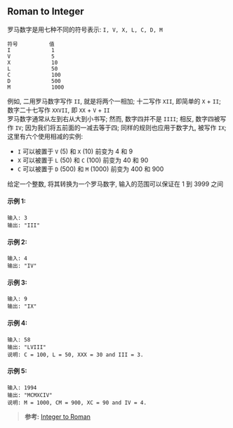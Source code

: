 ## Roman to Integer
罗马数字是用七种不同的符号表示: `I, V, X, L, C, D, M`
```
符号          值
I             1
V             5
X             10
L             50
C             100
D             500
M             1000
```
例如, 二用罗马数字写作 `II`, 就是将两个一相加; 十二写作 `XII`, 即简单的 `X` + `II`; 数字二十七写作 `XXVII`, 即 `XX` + `V` + `II`  
罗马数字通常从左到右从大到小书写; 然而, 数字四并不是 `IIII`; 相反, 数字四被写作 `IV`; 因为我们将五前面的一减去等于四; 同样的规则也应用于数字九, 被写作 `IX`; 这里有六个使用相减的实例:
- `I` 可以被置于 `V` (5) 和 `X` (10) 前变为 4 和 9
- `X` 可以被置于 `L` (50) 和 `C` (100) 前变为 40 和 90
- `C` 可以被置于 `D` (500) 和 `M` (1000) 前变为 400 和 900

给定一个整数, 将其转换为一个罗马数字, 输入的范围可以保证在 1 到 3999 之间

#### 示例 1:
```
输入: 3
输出: "III"
```
#### 示例 2:
```
输入: 4
输出: "IV"
```
#### 示例 3:
```
输入: 9
输出: "IX"
```
#### 示例 4:
```
输入: 58
输出: "LVIII"
说明: C = 100, L = 50, XXX = 30 and III = 3.
```
#### 示例 5:
```
输入: 1994
输出: "MCMXCIV"
说明: M = 1000, CM = 900, XC = 90 and IV = 4.
```

>**参考:**
[Integer to Roman](https://leetcode.com/articles/integer-to-roman/)
